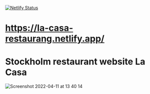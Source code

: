 [![Netlify Status](https://api.netlify.com/api/v1/badges/a001ed31-7bfa-485e-8e36-051adc727454/deploy-status)](https://app.netlify.com/sites/la-casa-restaurang/deploys)

# https://la-casa-restaurang.netlify.app/

# Stockholm restaurant website La Casa #
![Screenshot 2022-04-11 at 13 40 14](https://user-images.githubusercontent.com/50274258/162732479-2574f722-cc33-44ce-b0b6-877fd693806e.png)
